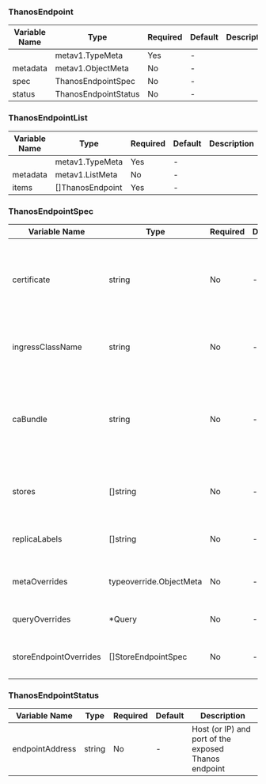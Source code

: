 ### ThanosEndpoint
| Variable Name | Type | Required | Default | Description |
|---|---|---|---|---|
|  | metav1.TypeMeta | Yes | - |  |
| metadata | metav1.ObjectMeta | No | - |  |
| spec | ThanosEndpointSpec | No | - |  |
| status | ThanosEndpointStatus | No | - |  |
### ThanosEndpointList
| Variable Name | Type | Required | Default | Description |
|---|---|---|---|---|
|  | metav1.TypeMeta | Yes | - |  |
| metadata | metav1.ListMeta | No | - |  |
| items | []ThanosEndpoint | Yes | - |  |
### ThanosEndpointSpec
| Variable Name | Type | Required | Default | Description |
|---|---|---|---|---|
| certificate | string | No | - | The endpoint should use this server certificate (tls.crt, tls.key) in the current namespace<br> |
| ingressClassName | string | No | - | Reference the given ingressClass resource explicitly<br> |
| caBundle | string | No | - | Name of the secret that contains the CA certificate in ca.crt to verify client certs in the current namespace<br> |
| stores | []string | No | - | List of statically configured store addresses<br> |
| replicaLabels | []string | No | - | Custom replica labels if the default doesn't apply<br> |
| metaOverrides | typeoverride.ObjectMeta | No | - | Override metadata for managed resources<br> |
| queryOverrides | *Query | No | - | Override any of the Query parameters<br> |
| storeEndpointOverrides | []StoreEndpointSpec | No | - | Override any of the StoreEndpoint parameters<br> |
### ThanosEndpointStatus
| Variable Name | Type | Required | Default | Description |
|---|---|---|---|---|
| endpointAddress | string | No | - | Host (or IP) and port of the exposed Thanos endpoint<br> |
